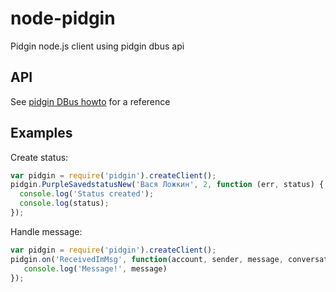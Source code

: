 node-pidgin
===========

Pidgin node.js client using pidgin dbus api

## API

See [pidgin DBus howto](https://developer.pidgin.im/wiki/DbusHowto) for a reference

## Examples

Create status:
```js
var pidgin = require('pidgin').createClient();
pidgin.PurpleSavedstatusNew('Вася Ложкин', 2, function (err, status) {
  console.log('Status created');
  console.log(status);
});
```

Handle message:
```js
var pidgin = require('pidgin').createClient();
pidgin.on('ReceivedImMsg', function(account, sender, message, conversation, flags) {
   console.log('Message!', message)
});
```
